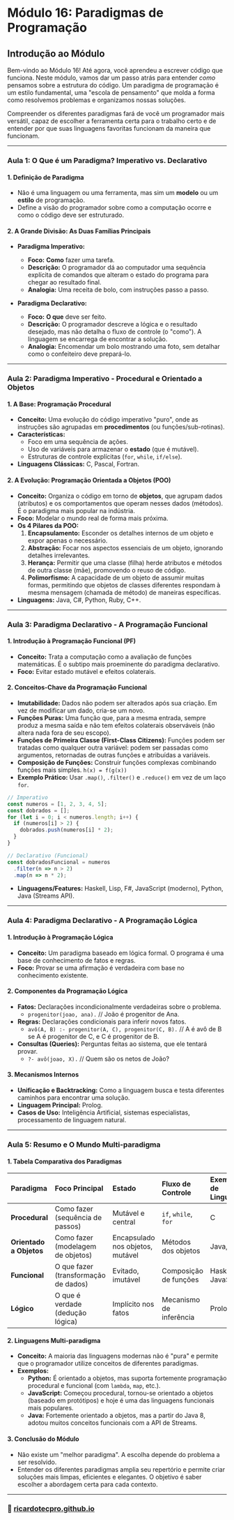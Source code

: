 # **Módulo 16: Paradigmas de Programação**

## Introdução ao Módulo

Bem-vindo ao Módulo 16\! Até agora, você aprendeu a escrever código que funciona. Neste módulo, vamos dar um passo atrás para entender *como* pensamos sobre a estrutura do código. Um paradigma de programação é um estilo fundamental, uma "escola de pensamento" que molda a forma como resolvemos problemas e organizamos nossas soluções.

Compreender os diferentes paradigmas fará de você um programador mais versátil, capaz de escolher a ferramenta certa para o trabalho certo e de entender por que suas linguagens favoritas funcionam da maneira que funcionam.

-----

### **Aula 1: O Que é um Paradigma? Imperativo vs. Declarativo**

#### 1\. Definição de Paradigma

  * Não é uma linguagem ou uma ferramenta, mas sim um **modelo** ou um **estilo** de programação.
  * Define a visão do programador sobre como a computação ocorre e como o código deve ser estruturado.

#### 2\. A Grande Divisão: As Duas Famílias Principais

  * **Paradigma Imperativo:**

      * **Foco:** **Como** fazer uma tarefa.
      * **Descrição:** O programador dá ao computador uma sequência explícita de comandos que alteram o estado do programa para chegar ao resultado final.
      * **Analogia:** Uma receita de bolo, com instruções passo a passo.

  * **Paradigma Declarativo:**

      * **Foco:** **O que** deve ser feito.
      * **Descrição:** O programador descreve a lógica e o resultado desejado, mas não detalha o fluxo de controle (o "como"). A linguagem se encarrega de encontrar a solução.
      * **Analogia:** Encomendar um bolo mostrando uma foto, sem detalhar como o confeiteiro deve prepará-lo.

-----

### **Aula 2: Paradigma Imperativo - Procedural e Orientado a Objetos**

#### 1\. A Base: Programação Procedural

  * **Conceito:** Uma evolução do código imperativo "puro", onde as instruções são agrupadas em **procedimentos** (ou funções/sub-rotinas).
  * **Características:**
      * Foco em uma sequência de ações.
      * Uso de variáveis para armazenar o **estado** (que é mutável).
      * Estruturas de controle explícitas (`for`, `while`, `if/else`).
  * **Linguagens Clássicas:** C, Pascal, Fortran.

#### 2\. A Evolução: Programação Orientada a Objetos (POO)

  * **Conceito:** Organiza o código em torno de **objetos**, que agrupam dados (atributos) e os comportamentos que operam nesses dados (métodos). É o paradigma mais popular na indústria.
  * **Foco:** Modelar o mundo real de forma mais próxima.
  * **Os 4 Pilares da POO:**
    1.  **Encapsulamento:** Esconder os detalhes internos de um objeto e expor apenas o necessário.
    2.  **Abstração:** Focar nos aspectos essenciais de um objeto, ignorando detalhes irrelevantes.
    3.  **Herança:** Permitir que uma classe (filha) herde atributos e métodos de outra classe (mãe), promovendo o reuso de código.
    4.  **Polimorfismo:** A capacidade de um objeto de assumir muitas formas, permitindo que objetos de classes diferentes respondam à mesma mensagem (chamada de método) de maneiras específicas.
  * **Linguagens:** Java, C\#, Python, Ruby, C++.

-----

### **Aula 3: Paradigma Declarativo - A Programação Funcional**

#### 1\. Introdução à Programação Funcional (PF)

  * **Conceito:** Trata a computação como a avaliação de funções matemáticas. É o subtipo mais proeminente do paradigma declarativo.
  * **Foco:** Evitar estado mutável e efeitos colaterais.

#### 2\. Conceitos-Chave da Programação Funcional

  * **Imutabilidade:** Dados não podem ser alterados após sua criação. Em vez de modificar um dado, cria-se um novo.
  * **Funções Puras:** Uma função que, para a mesma entrada, sempre produz a mesma saída e não tem efeitos colaterais observáveis (não altera nada fora de seu escopo).
  * **Funções de Primeira Classe (First-Class Citizens):** Funções podem ser tratadas como qualquer outra variável: podem ser passadas como argumentos, retornadas de outras funções e atribuídas a variáveis.
  * **Composição de Funções:** Construir funções complexas combinando funções mais simples. `h(x) = f(g(x))`
  * **Exemplo Prático:** Usar `.map()`, `.filter()` e `.reduce()` em vez de um laço `for`.

<!-- end list -->

```javascript
// Imperativo
const numeros = [1, 2, 3, 4, 5];
const dobrados = [];
for (let i = 0; i < numeros.length; i++) {
  if (numeros[i] > 2) {
    dobrados.push(numeros[i] * 2);
  }
}

// Declarativo (Funcional)
const dobradosFuncional = numeros
  .filter(n => n > 2)
  .map(n => n * 2);
```

  * **Linguagens/Features:** Haskell, Lisp, F\#, JavaScript (moderno), Python, Java (Streams API).

-----

### **Aula 4: Paradigma Declarativo - A Programação Lógica**

#### 1\. Introdução à Programação Lógica

  * **Conceito:** Um paradigma baseado em lógica formal. O programa é uma base de conhecimento de fatos e regras.
  * **Foco:** Provar se uma afirmação é verdadeira com base no conhecimento existente.

#### 2\. Componentes da Programação Lógica

  * **Fatos:** Declarações incondicionalmente verdadeiras sobre o problema.
      * `progenitor(joao, ana).` // João é progenitor de Ana.
  * **Regras:** Declarações condicionais para inferir novos fatos.
      * `avô(A, B) :- progenitor(A, C), progenitor(C, B).` // A é avô de B se A é progenitor de C, e C é progenitor de B.
  * **Consultas (Queries):** Perguntas feitas ao sistema, que ele tentará provar.
      * `?- avô(joao, X).` // Quem são os netos de João?

#### 3\. Mecanismos Internos

  * **Unificação e Backtracking:** Como a linguagem busca e testa diferentes caminhos para encontrar uma solução.
  * **Linguagem Principal:** Prolog.
  * **Casos de Uso:** Inteligência Artificial, sistemas especialistas, processamento de linguagem natural.

-----

### **Aula 5: Resumo e O Mundo Multi-paradigma**

#### 1\. Tabela Comparativa dos Paradigmas

| Paradigma | Foco Principal | Estado | Fluxo de Controle | Exemplo de Linguagem |
| :--- | :--- | :--- | :--- | :--- |
| **Procedural** | Como fazer (sequência de passos) | Mutável e central | `if`, `while`, `for` | C |
| **Orientado a Objetos** | Como fazer (modelagem de objetos) | Encapsulado nos objetos, mutável | Métodos dos objetos | Java, C\# |
| **Funcional** | O que fazer (transformação de dados) | Evitado, imutável | Composição de funções | Haskell, JavaScript |
| **Lógico**| O que é verdade (dedução lógica) | Implícito nos fatos | Mecanismo de inferência | Prolog |

#### 2\. Linguagens Multi-paradigma

  * **Conceito:** A maioria das linguagens modernas não é "pura" e permite que o programador utilize conceitos de diferentes paradigmas.
  * **Exemplos:**
      * **Python:** É orientado a objetos, mas suporta fortemente programação procedural e funcional (com `lambda`, `map`, etc.).
      * **JavaScript:** Começou procedural, tornou-se orientado a objetos (baseado em protótipos) e hoje é uma das linguagens funcionais mais populares.
      * **Java:** Fortemente orientado a objetos, mas a partir do Java 8, adotou muitos conceitos funcionais com a API de Streams.

#### 3\. Conclusão do Módulo

  * Não existe um "melhor paradigma". A escolha depende do problema a ser resolvido.
  * Entender os diferentes paradigmas amplia seu repertório e permite criar soluções mais limpas, eficientes e elegantes. O objetivo é saber escolher a abordagem certa para cada contexto.


---

### 🚀 [ricardotecpro.github.io](https://ricardotecpro.github.io/)
